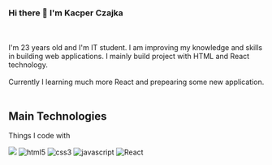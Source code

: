 ### Hi there 👋 I'm Kacper Czajka
<br><br/>
I'm 23 years old and I'm IT student. I am improving my knowledge and skills in building web applications. I mainly build project with HTML and React technology.
<br><br/>
Currently I learning much more React and prepearing some new application.
<br><br/>

## Main Technologies
Things I code with
<p>
 <img src="https://user-images.githubusercontent.com/125756834/220620633-a47cca68-aa92-4426-9482-b9b7efb8eb7f.png" />

  
  <img alt="html5" src="https://img.shields.io/badge/-HTML5-E34F26?style=flat-square&logo=html5&logoColor=white" />
  <img alt="css3" src="https://user-images.githubusercontent.com/56607344/198055897-867bf1c5-7e05-4b5d-9035-0b3553e8f110.svg"/>
  <img alt="javascript" src="https://user-images.githubusercontent.com/56607344/198053954-7d0fe696-0a0f-41d7-922c-6371e1188e22.svg" />
  <img alt="React" src="https://img.shields.io/badge/-React-45b8d8?style=flat-square&logo=react&logoColor=white" />
</p>



<!--
**czajkakacper/czajkakacper** is a ✨ _special_ ✨ repository because its `README.md` (this file) appears on your GitHub profile.

Here are some ideas to get you started:

- 🔭 I’m currently working on ...
- 🌱 I’m currently learning ...
- 👯 I’m looking to collaborate on ...
- 🤔 I’m looking for help with ...
- 💬 Ask me about ...
- 📫 How to reach me: ...
- 😄 Pronouns: ...
- ⚡ Fun fact: ...
-->

